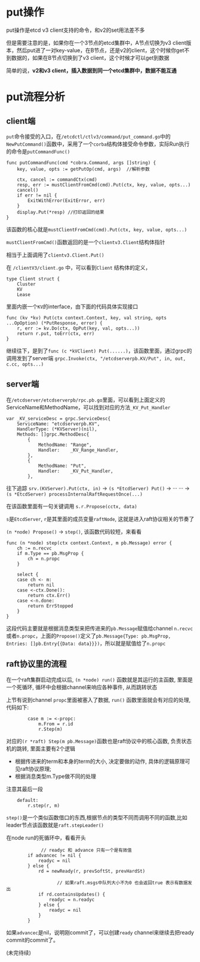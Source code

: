 # put操作

put操作是etcd v3 client支持的命令，和v2的set用法差不多

但是需要注意的是，如果你在一个3节点的etcd集群中，A节点切换为v3 client版本，然后put进了一对key-value，在B节点，还是v2的client，这个时候你get不到数据的，如果在B节点切换到了v3 client，这个时候才可以get到数据

简单的说，**v2和v3 client，插入数据到同一个etcd集群中，数据不能互通** 

# put流程分析

## client端

`put`命令接受的入口，在`/etcdctl/ctlv3/command/put_command.go`中的`NewPutCommand()`函数中，采用了一个`corba`结构体接受命令参数，实际Run执行的命令是`putCommandFunc()`

```
func putCommandFunc(cmd *cobra.Command, args []string) {
	key, value, opts := getPutOp(cmd, args)  //解析参数

	ctx, cancel := commandCtx(cmd)
	resp, err := mustClientFromCmd(cmd).Put(ctx, key, value, opts...)
	cancel()
	if err != nil {
		ExitWithError(ExitError, err)
	}
	display.Put(*resp) //打印返回的结果
}
```

该函数的核心就是`mustClientFromCmd(cmd).Put(ctx, key, value, opts...)`

`mustClientFromCmd()`函数返回的是一个`clientv3.Client`结构体指针

相当于上面调用了`clientv3.Client.Put()`

在 `/clientV3/client.go` 中，可以看到`Client` 结构体的定义， 

```
type Client struct {
	Cluster
	KV
	Lease
```

里面内嵌一个`KV`的interface，由下面的代码具体实现接口

```
func (kv *kv) Put(ctx context.Context, key, val string, opts ...OpOption) (*PutResponse, error) {
	r, err := kv.Do(ctx, OpPut(key, val, opts...))
	return r.put, toErr(ctx, err)
}
```

继续往下，是到了`func (c *kVClient) Put(......)`，该函数里面，通过grpc的调用发到了server端 `grpc.Invoke(ctx, "/etcdserverpb.KV/Put", in, out, c.cc, opts...)`


## server端

在`/etcdserver/etcdserverpb/rpc.pb.go`里面，可以看到上面定义的ServiceName和MethodName，可以找到对应的方法`_KV_Put_Handler`

```
var _KV_serviceDesc = grpc.ServiceDesc{
	ServiceName: "etcdserverpb.KV",
	HandlerType: (*KVServer)(nil),
	Methods: []grpc.MethodDesc{
		{
			MethodName: "Range",
			Handler:    _KV_Range_Handler,
		},
		{
			MethodName: "Put",
			Handler:    _KV_Put_Handler,
		},
```

往下追踪 `srv.(KVServer).Put(ctx, in)` -> `(s *EtcdServer) Put()` -> ··· ··· -> `(s *EtcdServer) processInternalRaftRequestOnce(...)`

在该函数里面有一句关键调用 `s.r.Propose(cctx, data)`

`s`是`EtcdServer`, `r`是其里面的成员变量`raftNode`, 这就是进入raft协议相关的节奏了

`(n *node) Propose()` -> `step()`, 该函数代码较短，来看看

```
func (n *node) step(ctx context.Context, m pb.Message) error {
	ch := n.recvc
	if m.Type == pb.MsgProp {
		ch = n.propc
	}

	select {
	case ch <- m:
		return nil
	case <-ctx.Done():
		return ctx.Err()
	case <-n.done:
		return ErrStopped
	}
}
```

这段代码主要就是根据消息类型来把传进来的`pb.Message`赋值给channel `n.recvc`或者`n.propc`，上面的`Propose()`定义了`pb.Message{Type: pb.MsgProp, Entries: []pb.Entry{{Data: data}}})`，所以就是赋值给了`n.propc`


## raft协议里的流程

在一个raft集群启动完成以后, `(n *node) run()` 函数就是其运行的主函数, 里面是一个死循环, 循环中会根据channel来响应各种事件, 从而跳转状态

上节有说到channel `propc`里面被塞入了数据, `run()` 函数里面就会有对应的处理,代码如下:

```
		case m := <-propc:
			m.From = r.id
			r.Step(m)
```

对应的`(r *raft) Step(m pb.Message)`函数也是raft协议中的核心函数, 负责状态机的跳转, 里面主要有2个逻辑

- 根据传进来的term和本身的term的大小, 决定要做的动作, 具体的逻辑原理可见raft协议原理;
- 根据消息类型m.Type做不同的处理

注意其最后一段

```
	default:
		r.step(r, m)
```

`step()`是一个类似函数借口的东西,根据节点的类型不同而调用不同的函数,比如leader节点该函数就是`raft.stepLeader()`

在node run的死循环中，看看开头

```
             // readyc 和 advance 只有一个是有效值
		if advancec != nil {
			readyc = nil
		} else {
			rd = newReady(r, prevSoftSt, prevHardSt)
                   
                   // 如果raft.msgs中队列大小不为0 也会返回true 表示有数据发出
			if rd.containsUpdates() {
				readyc = n.readyc
			} else {
				readyc = nil
			}
		}
```

如果`advancec`是nil，说明刚commit了，可以创建`ready` channel来继续去把ready commit的commit了。

(未完待续)
